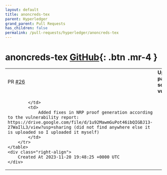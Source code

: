 ```yaml
---
layout: default
title: anoncreds-tex
parent: Hyperledger
grand_parent: Pull Requests
has_children: false
permalink: /pull-requests/hyperledger/anoncreds-tex
---
```


# anoncreds-tex <span class="fs-3 right-align">[GitHub](https://github.com/hyperledger/anoncreds-tex){: .btn .mr-4 }</span>


<div>
    <table>
        <tr>
            <td>
                PR <a href="https://github.com/hyperledger/anoncreds-tex/pull/26" class=".btn">#26</a>
            </td>
            <td>
                <b>
                    Updated paper to solve NRP vulnerability
                </b>
            </td>
        </tr>
        <tr>
            <td>
                
            </td>
            <td>
                Added fixes in NRP proof generation according to the vulnerability report: https://drive.google.com/file/d/1u92MawmGuPot46ibQIGBJ13-27WaIlL3/view?usp=sharing (did not find anywhere else it is uploaded so I uploaded it myself)
            </td>
        </tr>
    </table>
    <div class="right-align">
        Created At 2023-11-20 19:48:25 +0000 UTC
    </div>
</div>

